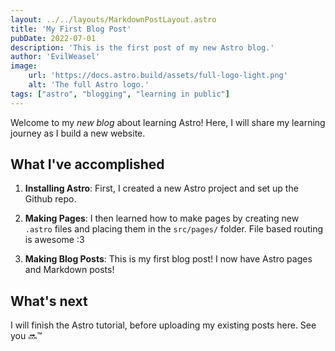 ```yaml
---
layout: ../../layouts/MarkdownPostLayout.astro
title: 'My First Blog Post'
pubDate: 2022-07-01
description: 'This is the first post of my new Astro blog.'
author: 'EvilWeasel'
image:
    url: 'https://docs.astro.build/assets/full-logo-light.png'
    alt: 'The full Astro logo.'
tags: ["astro", "blogging", "learning in public"]
---
```


Welcome to my _new blog_ about learning Astro! Here, I will share my learning journey as I build a new website.

## What I've accomplished

1. **Installing Astro**: First, I created a new Astro project and set up the Github repo.

2. **Making Pages**: I then learned how to make pages by creating new `.astro` files and placing them in the `src/pages/` folder. File based routing is awesome :3

3. **Making Blog Posts**: This is my first blog post! I now have Astro pages and Markdown posts!

## What's next

I will finish the Astro tutorial, before uploading my existing posts here. See you 🔜™️